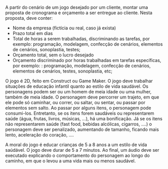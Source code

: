A partir do cenário de um jogo desejado por um cliente, montar uma proposta de cronograma e orçamento a ser entregue ao cliente.
Nesta proposta, deve conter:
- Nome da empresa (fictícia ou real, caso já exista)
- Prazo total em dias
- Total de horas a serem trabalhadas, discriminando as tarefas, por exemplo: programação, modelagem, confecção de cenários, elementos de cenários, sonoplastia, testes;
- Orçamento total, sem o lucro desejado
- Orçamento discriminado por horas trabalhadas em tarefas específicas, por exemplo: : programação, modelagem, confecção de cenários, elementos de cenários, testes, sonoplastia, etc;

O jogo é 2D, feito em Construct ou Game Maker. O jogo deve trabalhar situações de educação infantil quanto ao estilo de vida saudável. Os personagens podem ser ou um homem de meia idade ou uma mulher, também de meia idade.
O personagem deve percorrer um trajeto, em que ele pode só caminhar, ou correr, ou saltar, ou sentar, ou passar por elementos sem salto. Ao passar por alguns itens, o personagem pode consumi-los. Entretanto, se os itens 
forem saudáveis ou representarem saúde (água, frutas, livros, músicas, ...), há uma bonificação. Já se os itens não representarem saúde (fast food, bebidas alcólicas, cigarros, ....) o personagem deve ser penalizado,
aumentando de tamanho, ficando mais lento, aceleração do coração, ....

A moral do jogo é educar crianças de 5 a 8 anos a um estilo de vida saúdável. O jogo deve durar de 5 a 7 minutos. Ao final, um áudio deve ser executado explicando o comportamento do personagem ao longo do caminho,
em que o levou a uma vida mais ou menos saudável.
